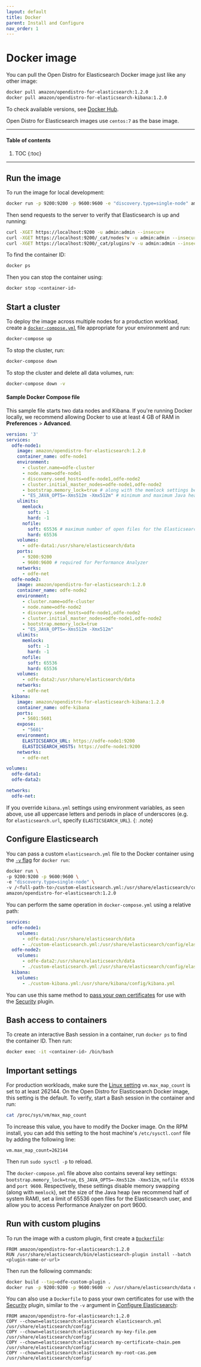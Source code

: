 ```yaml
---
layout: default
title: Docker
parent: Install and Configure
nav_order: 1
---
```


# Docker image

You can pull the Open Distro for Elasticsearch Docker image just like any other image:

```bash
docker pull amazon/opendistro-for-elasticsearch:1.2.0
docker pull amazon/opendistro-for-elasticsearch-kibana:1.2.0
```

To check available versions, see [Docker Hub](https://hub.docker.com/r/amazon/opendistro-for-elasticsearch/tags).

Open Distro for Elasticsearch images use `centos:7` as the base image.


---

#### Table of contents
1. TOC
{:toc}


---

## Run the image

To run the image for local development:

```bash
docker run -p 9200:9200 -p 9600:9600 -e "discovery.type=single-node" amazon/opendistro-for-elasticsearch:1.2.0
```

Then send requests to the server to verify that Elasticsearch is up and running:

```bash
curl -XGET https://localhost:9200 -u admin:admin --insecure
curl -XGET https://localhost:9200/_cat/nodes?v -u admin:admin --insecure
curl -XGET https://localhost:9200/_cat/plugins?v -u admin:admin --insecure
```

To find the container ID:

```bash
docker ps
```

Then you can stop the container using:

```bash
docker stop <container-id>
```


## Start a cluster

To deploy the image across multiple nodes for a production workload, create a [`docker-compose.yml`](https://docs.docker.com/compose/compose-file/) file appropriate for your environment and run:

```bash
docker-compose up
```

To stop the cluster, run:

```bash
docker-compose down
```

To stop the cluster and delete all data volumes, run:

```bash
docker-compose down -v
```


#### Sample Docker Compose file

This sample file starts two data nodes and Kibana. If you're running Docker locally, we recommend allowing Docker to use at least 4 GB of RAM in **Preferences** > **Advanced**.

```yml
version: '3'
services:
  odfe-node1:
    image: amazon/opendistro-for-elasticsearch:1.2.0
    container_name: odfe-node1
    environment:
      - cluster.name=odfe-cluster
      - node.name=odfe-node1
      - discovery.seed_hosts=odfe-node1,odfe-node2
      - cluster.initial_master_nodes=odfe-node1,odfe-node2
      - bootstrap.memory_lock=true # along with the memlock settings below, disables swapping
      - "ES_JAVA_OPTS=-Xms512m -Xmx512m" # minimum and maximum Java heap size, recommend setting both to 50% of system RAM
    ulimits:
      memlock:
        soft: -1
        hard: -1
      nofile:
        soft: 65536 # maximum number of open files for the Elasticsearch user, set to at least 65536 on modern systems
        hard: 65536
    volumes:
      - odfe-data1:/usr/share/elasticsearch/data
    ports:
      - 9200:9200
      - 9600:9600 # required for Performance Analyzer
    networks:
      - odfe-net
  odfe-node2:
    image: amazon/opendistro-for-elasticsearch:1.2.0
    container_name: odfe-node2
    environment:
      - cluster.name=odfe-cluster
      - node.name=odfe-node2
      - discovery.seed_hosts=odfe-node1,odfe-node2
      - cluster.initial_master_nodes=odfe-node1,odfe-node2
      - bootstrap.memory_lock=true
      - "ES_JAVA_OPTS=-Xms512m -Xmx512m"
    ulimits:
      memlock:
        soft: -1
        hard: -1
      nofile:
        soft: 65536
        hard: 65536
    volumes:
      - odfe-data2:/usr/share/elasticsearch/data
    networks:
      - odfe-net
  kibana:
    image: amazon/opendistro-for-elasticsearch-kibana:1.2.0
    container_name: odfe-kibana
    ports:
      - 5601:5601
    expose:
      - "5601"
    environment:
      ELASTICSEARCH_URL: https://odfe-node1:9200
      ELASTICSEARCH_HOSTS: https://odfe-node1:9200
    networks:
      - odfe-net

volumes:
  odfe-data1:
  odfe-data2:

networks:
  odfe-net:
```

If you override `kibana.yml` settings using environment variables, as seen above, use all uppercase letters and periods in place of underscores (e.g. for `elasticsearch.url`, specify `ELASTICSEARCH_URL`).
{: .note}


## Configure Elasticsearch

You can pass a custom `elasticsearch.yml` file to the Docker container using the [`-v` flag](https://docs.docker.com/engine/reference/commandline/run/#mount-volume--v---read-only) for `docker run`:

```bash
docker run \
-p 9200:9200 -p 9600:9600 \
-e "discovery.type=single-node" \
-v /<full-path-to>/custom-elasticsearch.yml:/usr/share/elasticsearch/config/elasticsearch.yml \
amazon/opendistro-for-elasticsearch:1.2.0
```

You can perform the same operation in `docker-compose.yml` using a relative path:

```yml
services:
  odfe-node1:
    volumes:
      - odfe-data1:/usr/share/elasticsearch/data
      - ./custom-elasticsearch.yml:/usr/share/elasticsearch/config/elasticsearch.yml
  odfe-node2:
    volumes:
      - odfe-data2:/usr/share/elasticsearch/data
      - ./custom-elasticsearch.yml:/usr/share/elasticsearch/config/elasticsearch.yml
  kibana:
    volumes:
      - ./custom-kibana.yml:/usr/share/kibana/config/kibana.yml
```

You can use this same method to [pass your own certificates](../docker-security/) for use with the [Security](../../security-configuration/) plugin.


## Bash access to containers

To create an interactive Bash session in a container, run `docker ps` to find the container ID. Then run:

```bash
docker exec -it <container-id> /bin/bash
```


## Important settings

For production workloads, make sure the [Linux setting](https://www.kernel.org/doc/Documentation/sysctl/vm.txt) `vm.max_map_count` is set to at least 262144. On the Open Distro for Elasticsearch Docker image, this setting is the default. To verify, start a Bash session in the container and run:

```bash
cat /proc/sys/vm/max_map_count
```

To increase this value, you have to modify the Docker image. On the RPM install, you can add this setting to the host machine's `/etc/sysctl.conf` file by adding the following line:

```
vm.max_map_count=262144
```

Then run `sudo sysctl -p` to reload.

The `docker-compose.yml` file above also contains several key settings: `bootstrap.memory_lock=true`, `ES_JAVA_OPTS=-Xms512m -Xmx512m`, `nofile 65536` and `port 9600`. Respectively, these settings disable memory swapping (along with `memlock`), set the size of the Java heap (we recommend half of system RAM), set a limit of 65536 open files for the Elasticsearch user, and allow you to access Performance Analyzer on port 9600.


## Run with custom plugins

To run the image with a custom plugin, first create a [`Dockerfile`](https://docs.docker.com/engine/reference/builder/):

```
FROM amazon/opendistro-for-elasticsearch:1.2.0
RUN /usr/share/elasticsearch/bin/elasticsearch-plugin install --batch <plugin-name-or-url>
```

Then run the following commands:

```bash
docker build --tag=odfe-custom-plugin .
docker run -p 9200:9200 -p 9600:9600 -v /usr/share/elasticsearch/data odfe-custom-plugin
```

You can also use a `Dockerfile` to pass your own certificates for use with the [Security](../../security-configuration/) plugin, similar to the `-v` argument in [Configure Elasticsearch](#configure-elasticsearch):

```
FROM amazon/opendistro-for-elasticsearch:1.2.0
COPY --chown=elasticsearch:elasticsearch elasticsearch.yml /usr/share/elasticsearch/config/
COPY --chown=elasticsearch:elasticsearch my-key-file.pem /usr/share/elasticsearch/config/
COPY --chown=elasticsearch:elasticsearch my-certificate-chain.pem /usr/share/elasticsearch/config/
COPY --chown=elasticsearch:elasticsearch my-root-cas.pem /usr/share/elasticsearch/config/
```
